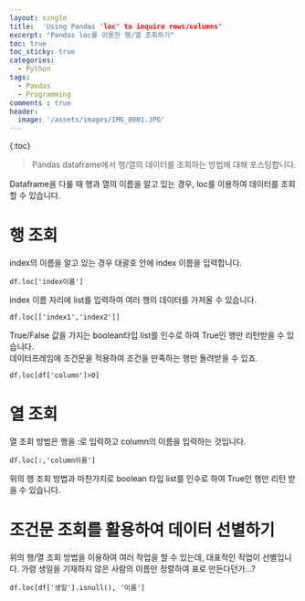 ```yaml
---
layout: single
title:  'Using Pandas 'loc' to inquire rows/columns'
excerpt: "Pandas loc를 이용한 행/열 조회하기"
toc: true
toc_sticky: true
categories:
  - Python
tags:
  - Pandas
  - Programming
comments : true
header:
  image: '/assets/images/IMG_0001.JPG'
---
```

{:toc}

> Pandas dataframe에서 행/열의 데이터를 조회하는 방법에 대해 포스팅합니다.
 
 Dataframe을 다룰 때 행과 열의 이름을 알고 있는 경우, loc를 이용하여 데이터를 조회할 수 있습니다.

# 행 조회
index의 이름을 알고 있는 경우 대괄호 안에 index 이름을 입력합니다.
    
    df.loc['index이름']
    
index 이름 자리에 list를 입력하여 여러 행의 데이터를 가져올 수 있습니다.

    df.loc[['index1','index2']]
  
True/False 값을 가지는 boolean타입 list를 인수로 하여 True인 행만 리턴받을 수 있습니다.  
데이터프레임에 조건문을 적용하여 조건을 만족하는 행만 돌려받을 수 있죠.

    df.loc[df['column']>0]
    
# 열 조회
열 조회 방법은 행을 :로 입력하고 column의 이름을 입력하는 것입니다.

    df.loc[:,'column이름']
   
위의 행 조회 방법과 마찬가지로 boolean 타입 list를 인수로 하여 True인 행만 리턴 받을 수 있습니다.

# 조건문 조회를 활용하여 데이터 선별하기
위의 행/열 조회 방법을 이용하여 여러 작업을 할 수 있는데, 대표적인 작업이 선별입니다.
가령 생일을 기재하지 않은 사람의 이름만 정렬하여 표로 만든다던가...?

    df.loc[df['생일'].isnull(), '이름']

